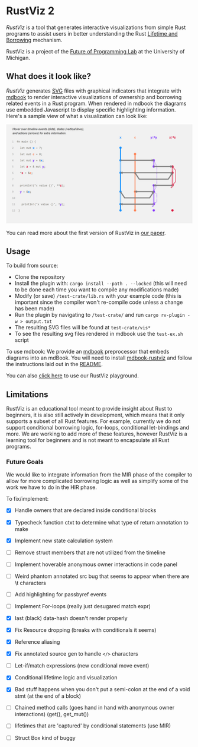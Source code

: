 # RustViz 2
*RustViz* is a tool that generates interactive visualizations from simple Rust programs to assist users in better understanding the Rust [Lifetime and Borrowing](https://doc.rust-lang.org/book/ch04-02-references-and-borrowing.html) mechanism.

RustViz is a project of the [Future of Programming Lab](http://fplab.mplse.org/) at the University of Michigan.

## What does it look like?

*RustViz* generates [SVG](https://developer.mozilla.org/en-US/docs/Web/SVG) files with graphical indicators that integrate with [mdbook](https://github.com/rust-lang/mdBook) to render interactive visualizations of ownership and borrowing related events in a Rust program. When rendered in mdbook the diagrams use embedded Javascript to display specific highlighting information. Here's a sample view of what a visualization can look like:

![alt tag](./src/rustviz_library/src/svg_generator/rv2_example.png)

You can read more about the first version of RustViz in [our paper](https://web.eecs.umich.edu/~comar/rustviz-hatra20.pdf).

## Usage
To build from source:
  * Clone the repository
  * Install the plugin with: `cargo install --path . --locked` (this will need to be done each time you want to compile any modifications made)
  * Modify (or save) `/test-crate/lib.rs` with your example code (this is important since the compiler won't re-compile code unless a change has been made)
  * Run the plugin by navigating to `/test-crate/` and run `cargo rv-plugin -w > output.txt`
  * The resulting SVG files will be found at `test-crate/vis*`
  * To see the resulting svg files rendered in mdbook use the `test-ex.sh` script
  
To use mdbook:
We provide an [mdbook](https://github.com/rust-lang/mdBook) preprocessor that embeds diagrams into an mdBook. You will need to install 
[mdbook-rustviz](https://https://github.com/R-uFu-s/mdbook-rustviz) and follow the instructions laid out in the [README](https://https://github.com/R-uFu-s/mdbook-rustviz/README.md).

You can also [click here](https://404) to use our RustViz playground.
  
## Limitations
RustViz is an educational tool meant to provide insight about Rust to beginners, it is also still actively in development, which means that it only supports a subset of all Rust features. For example, currently we do not support conditional borrowing logic, for-loops, conditional let-bindings and more. We are working to add more of these features, however RustViz is a learning tool for beginners and is not meant to encapsulate all Rust programs.

### Future Goals
We would like to integrate information from the MIR phase of the compiler to allow for 
more complicated borrowing logic as well as simplify some of the work we have to do in the HIR
phase.

To fix/implement:
- [x] Handle owners that are declared inside conditional blocks
- [x] Typecheck function ctxt to determine what type of return annotation to make
- [x] Implement new state calculation system
- [ ] Remove struct members that are not utilized from the timeline
- [ ] Implement hoverable anonymous owner interactions in code panel
- [ ] Weird phantom annotated src bug that seems to appear when there are \t characters
- [ ] Add highlighting for passbyref events
- [ ] Implement For-loops (really just desugared match expr)
- [x] last (black) data-hash doesn't render properly
- [x] Fix Resource dropping (breaks with conditionals it seems)
- [x] Reference aliasing
- [x] Fix annotated source gen to handle `</>` characters 
- [ ] Let-if/match expressions (new conditional move event)
- [x] Conditional lifetime logic and visualization
- [x] Bad stuff happens when you don't put a semi-colon at the end of a void stmt (at the end of a block)
- [ ] Chained method calls (goes hand in hand with anonymous owner interactions) (get(), get_mut())
- [ ] lifetimes that are 'captured' by conditional statements (use MIR)
- [ ] Struct Box kind of buggy

